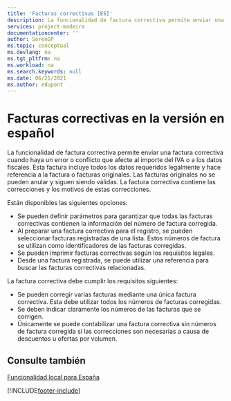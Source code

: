 ```yaml
---
title: 'Facturas correctivas [ES]'
description: La funcionalidad de factura correctiva permite enviar una factura correctiva cuando haya un error o conflicto que afecte al importe del IVA o a los datos fiscales.
services: project-madeira
documentationcenter: ''
author: SorenGP
ms.topic: conceptual
ms.devlang: na
ms.tgt_pltfrm: na
ms.workload: na
ms.search.keywords: null
ms.date: 06/21/2021
ms.author: edupont
---
```

# <a name="corrective-invoices-in-the-spanish-version"></a>Facturas correctivas en la versión en español
La funcionalidad de factura correctiva permite enviar una factura correctiva cuando haya un error o conflicto que afecte al importe del IVA o a los datos fiscales. Esta factura incluye todos los datos requeridos legalmente y hace referencia a la factura o facturas originales. Las facturas originales no se pueden anular y siguen siendo válidas. La factura correctiva contiene las correcciones y los motivos de estas correcciones.  

Están disponibles las siguientes opciones:  

- Se pueden definir parámetros para garantizar que todas las facturas correctivas contienen la información del número de factura corregida.  
- Al preparar una factura correctiva para el registro, se pueden seleccionar facturas registradas de una lista. Estos números de factura se utilizan como identificadores de las facturas corregidas.  
- Se pueden imprimir facturas correctivas según los requisitos legales.  
- Desde una factura registrada, se puede utilizar una referencia para buscar las facturas correctivas relacionadas.  

La factura correctiva debe cumplir los requisitos siguientes:  

- Se pueden corregir varias facturas mediante una única factura correctiva. Esta debe utilizar todos los números de facturas corregidas.  
- Se deben indicar claramente los números de las facturas que se corrigen.  
- Únicamente se puede contabilizar una factura correctiva sin números de factura corregida si las correcciones son necesarias a causa de descuentos u ofertas por volumen.  

## <a name="see-also"></a>Consulte también
 [Funcionalidad local para España](spain-local-functionality.md)


[!INCLUDE[footer-include](../../includes/footer-banner.md)]
